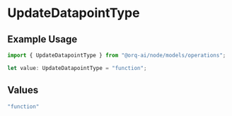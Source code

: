 # UpdateDatapointType

## Example Usage

```typescript
import { UpdateDatapointType } from "@orq-ai/node/models/operations";

let value: UpdateDatapointType = "function";
```

## Values

```typescript
"function"
```